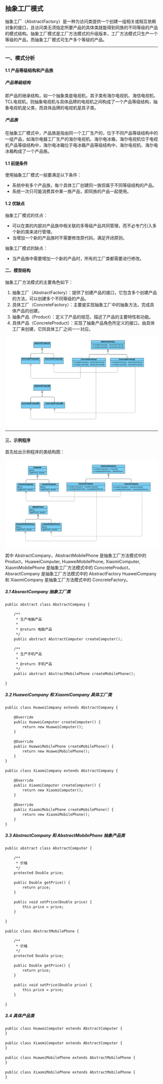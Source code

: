 ## 抽象工厂模式

抽象工厂（AbstractFactory）是一种为访问类提供一个创建一组相关或相互依赖对象的接口，且访问类无须指定所要产品的具体类就能得到同族的不同等级的产品的模式结构。抽象工厂模式是工厂方法模式的升级版本，工厂方法模式只生产一个等级的产品，而抽象工厂模式可生产多个等级的产品。

---

### 一、模式分析

#### 1.1 产品等级结构和产品族

##### 产品等级结构
即产品的继承结构，如一个抽象类是电视机，其子类有海尔电视机、海信电视机、TCL电视机，则抽象电视机与具体品牌的电视机之间构成了一个产品等级结构，抽象电视机是父类，而具体品牌的电视机是其子类。

##### 产品族
在抽象工厂模式中，产品族是指由同一个工厂生产的，位于不同产品等级结构中的一组产品，如海尔电器工厂生产的海尔电视机、海尔电冰箱，海尔电视机位于电视机产品等级结构中，海尔电冰箱位于电冰箱产品等级结构中，海尔电视机、海尔电冰箱构成了一个产品族。

####  1.1 前提条件

使用抽象工厂模式一般要满足以下条件：
- 系统中有多个产品族，每个具体工厂创建同一族但属于不同等级结构的产品。
- 系统一次只可能消费其中某一族产品，即同族的产品一起使用。

#### 1.2 优缺点

抽象工厂模式的优点：
- 可以在类的内部对产品族中相关联的多等级产品共同管理，而不必专门引入多个新的类来进行管理。
- 当增加一个新的产品族时不需要修改原代码，满足开闭原则。

抽象工厂模式的缺点：
- 当产品族中需要增加一个新的产品时，所有的工厂类都需要进行修改。

#### 二、模型结构

抽象工厂方法模式的主要角色如下：
1. 抽象工厂（AbstractFactory）：提供了创建产品的接口，它包含多个创建产品的方法，可以创建多个不同等级的产品。
2. 具体工厂（ConcreteFactory）：主要是实现抽象工厂中的抽象方法，完成具体产品的创建。
3. 抽象产品（Product）：定义了产品的规范，描述了产品的主要特性和功能。
4. 具体产品（ConcreteProduct）：实现了抽象产品角色所定义的接口，由具体工厂来创建，它同具体工厂之间一一对应。

![抽象工厂方法模型结构](./assets/AbstractFactory.png)

---

#### 三、示例程序

首先给出示例程序的类结构图：

![示例程序类结构图](./assets/Company_AbstractFactory.png)

其中 AbstractCompany，AbstractMobilePhone 是抽象工厂方法模式中的 Product，HuaweiComputer, HuaweiMobilePhone, XiaomiComputer, XiaomiMobilePhone 是抽象工厂方法模式中的 ConcreteProduct，AbsractCompany 是抽象工厂方法模式中的 AbstractFactory
HuaweiCompany 和 XiaomiCompany 是抽象工厂方法模式中的 ConcreteFactory。

##### 3.1 AbsractCompany 抽象工厂类

```
public abstract class AbstractCompany {

    /**
     * 生产电脑产品
     *
     * @return 电脑产品
     */
    public abstract AbstractComputer createComputer();

    /**
     * 生产手机产品
     *
     * @return 手机产品
     */
    public abstract AbstractMobilePhone createMobilePhone();

}
```

##### 3.2 HuaweiCompany 和 XiaomiCompany 具体工厂类

```
public class HuaweiCompany extends AbstractCompany {

    @Override
    public HuaweiComputer createComputer() {
        return new HuaweiComputer();
    }

    @Override
    public HuaweiMobilePhone createMobilePhone() {
        return new HuaweiMobilePhone();
    }
}

public class XiaomiCompany extends AbstractCompany {

    @Override
    public XiaomiComputer createComputer() {
        return new XiaomiComputer();
    }

    @Override
    public XiaomiMobilePhone createMobilePhone() {
        return new XiaomiMobilePhone();
    }
}
```
##### 3.3 AbstractCompany 和 AbstractMobilePhone 抽象产品类

```
public abstract class AbstractComputer {

    /**
     * 价格
     */
    protected Double price;

    public Double getPrice() {
        return price;
    }

    public void setPrice(Double price) {
        this.price = price;
    }

}

public class AbstractMobilePhone {

    /**
     * 价格
     */
    protected Double price;

    public Double getPrice() {
        return price;
    }

    public void setPrice(Double price) {
        this.price = price;
    }

}
```

##### 3.4 具体产品类

```
public class HuaweiComputer extends AbstractComputer {
}

public class XiaomiComputer extends AbstractComputer {
}

public class HuaweiMobilePhone extends AbstractMobilePhone {
}

public class XiaomiMobilePhone extends AbstractMobilePhone {
}
```

